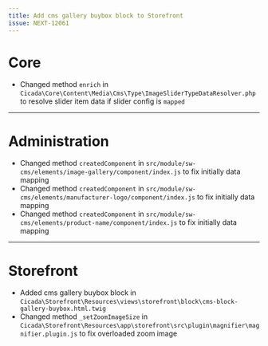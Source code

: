 ```yaml
---
title: Add cms gallery buybox block to Storefront
issue: NEXT-12061
--- 
```

# Core
* Changed method `enrich` in `Cicada\Core\Content\Media\Cms\Type\ImageSliderTypeDataResolver.php` to resolve slider item data if slider config is `mapped`
___
# Administration
* Changed method `createdComponent` in `src/module/sw-cms/elements/image-gallery/component/index.js` to fix initially data mapping
* Changed method `createdComponent` in `src/module/sw-cms/elements/manufacturer-logo/component/index.js` to fix initially data mapping
* Changed method `createdComponent` in `src/module/sw-cms/elements/product-name/component/index.js` to fix initially data mapping
___
# Storefront
* Added cms gallery buybox block in `Cicada\Storefront\Resources\views\storefront\block\cms-block-gallery-buybox.html.twig`
* Changed method `_setZoomImageSize` in `Cicada\Storefront\Resources\app\storefront\src\plugin\magnifier\magnifier.plugin.js` to fix overloaded zoom image
